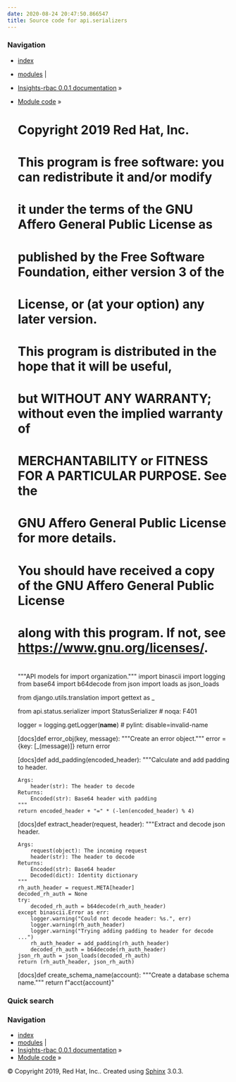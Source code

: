 ```yaml
---
date: 2020-08-24 20:47:50.866547
title: Source code for api.serializers
---
```

### Navigation

  - [index](../../../genindex/ "General Index")
  - [modules](../../../py-modindex/ "Python Module Index") |
  - [Insights-rbac 0.0.1 documentation](../../../index/) »
  - [Module code](../../index/) »


    #
    # Copyright 2019 Red Hat, Inc.
    #
    #    This program is free software: you can redistribute it and/or modify
    #    it under the terms of the GNU Affero General Public License as
    #    published by the Free Software Foundation, either version 3 of the
    #    License, or (at your option) any later version.
    #
    #    This program is distributed in the hope that it will be useful,
    #    but WITHOUT ANY WARRANTY; without even the implied warranty of
    #    MERCHANTABILITY or FITNESS FOR A PARTICULAR PURPOSE.  See the
    #    GNU Affero General Public License for more details.
    #
    #    You should have received a copy of the GNU Affero General Public License
    #    along with this program.  If not, see <https://www.gnu.org/licenses/>.
    #
    """API models for import organization."""
    import binascii
    import logging
    from base64 import b64decode
    from json import loads as json_loads
    
    from django.utils.translation import gettext as _
    
    from api.status.serializer import StatusSerializer  # noqa: F401
    
    logger = logging.getLogger(__name__)  # pylint: disable=invalid-name
    
    
    [docs]def error_obj(key, message):
        """Create an error object."""
        error = {key: [_(message)]}
        return error
    
    
    [docs]def add_padding(encoded_header):
        """Calculate and add padding to header.
    
        Args:
            header(str): The header to decode
        Returns:
            Encoded(str): Base64 header with padding
        """
        return encoded_header + "=" * (-len(encoded_header) % 4)
    
    
    [docs]def extract_header(request, header):
        """Extract and decode json header.
    
        Args:
            request(object): The incoming request
            header(str): The header to decode
        Returns:
            Encoded(str): Base64 header
            Decoded(dict): Identity dictionary
        """
        rh_auth_header = request.META[header]
        decoded_rh_auth = None
        try:
            decoded_rh_auth = b64decode(rh_auth_header)
        except binascii.Error as err:
            logger.warning("Could not decode header: %s.", err)
            logger.warning(rh_auth_header)
            logger.warning("Trying adding padding to header for decode ...")
            rh_auth_header = add_padding(rh_auth_header)
            decoded_rh_auth = b64decode(rh_auth_header)
        json_rh_auth = json_loads(decoded_rh_auth)
        return (rh_auth_header, json_rh_auth)
    
    
    [docs]def create_schema_name(account):
        """Create a database schema name."""
        return f"acct{account}"

### Quick search

### Navigation

  - [index](../../../genindex/ "General Index")
  - [modules](../../../py-modindex/ "Python Module Index") |
  - [Insights-rbac 0.0.1 documentation](../../../index/) »
  - [Module code](../../index/) »

© Copyright 2019, Red Hat, Inc.. Created using
[Sphinx](http://sphinx-doc.org/) 3.0.3.